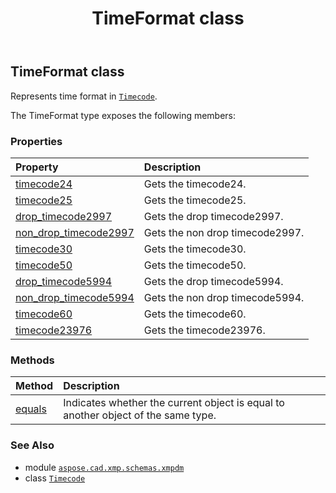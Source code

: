﻿---
title: TimeFormat class
second_title: Aspose.CAD for Python via .NET API References
description: 
type: docs
weight: 50
url: /aspose.cad.xmp.schemas.xmpdm/timeformat/
is_root: false
---

## TimeFormat class

Represents time format in [`Timecode`](/cad/python-net/aspose.cad.xmp.schemas.xmpdm/timecode).



The TimeFormat type exposes the following members:

### Properties
| Property | Description |
| :- | :- |
| [timecode24](/cad/python-net/aspose.cad.xmp.schemas.xmpdm/timeformat/timecode24) | Gets the timecode24. |
| [timecode25](/cad/python-net/aspose.cad.xmp.schemas.xmpdm/timeformat/timecode25) | Gets the timecode25. |
| [drop_timecode2997](/cad/python-net/aspose.cad.xmp.schemas.xmpdm/timeformat/drop_timecode2997) | Gets the drop timecode2997. |
| [non_drop_timecode2997](/cad/python-net/aspose.cad.xmp.schemas.xmpdm/timeformat/non_drop_timecode2997) | Gets the non drop timecode2997. |
| [timecode30](/cad/python-net/aspose.cad.xmp.schemas.xmpdm/timeformat/timecode30) | Gets the timecode30. |
| [timecode50](/cad/python-net/aspose.cad.xmp.schemas.xmpdm/timeformat/timecode50) | Gets the timecode50. |
| [drop_timecode5994](/cad/python-net/aspose.cad.xmp.schemas.xmpdm/timeformat/drop_timecode5994) | Gets the drop timecode5994. |
| [non_drop_timecode5994](/cad/python-net/aspose.cad.xmp.schemas.xmpdm/timeformat/non_drop_timecode5994) | Gets the non drop timecode5994. |
| [timecode60](/cad/python-net/aspose.cad.xmp.schemas.xmpdm/timeformat/timecode60) | Gets the timecode60. |
| [timecode23976](/cad/python-net/aspose.cad.xmp.schemas.xmpdm/timeformat/timecode23976) | Gets the timecode23976. |


### Methods
| Method | Description |
| :- | :- |
| [equals](/cad/python-net/aspose.cad.xmp.schemas.xmpdm/timeformat/equals/#aspose.cad.xmp.schemas.xmpdm.TimeFormat) | Indicates whether the current object is equal to another object of the same type. |



### See Also
* module [`aspose.cad.xmp.schemas.xmpdm`](..)
* class [`Timecode`](/cad/python-net/aspose.cad.xmp.schemas.xmpdm/timecode)
